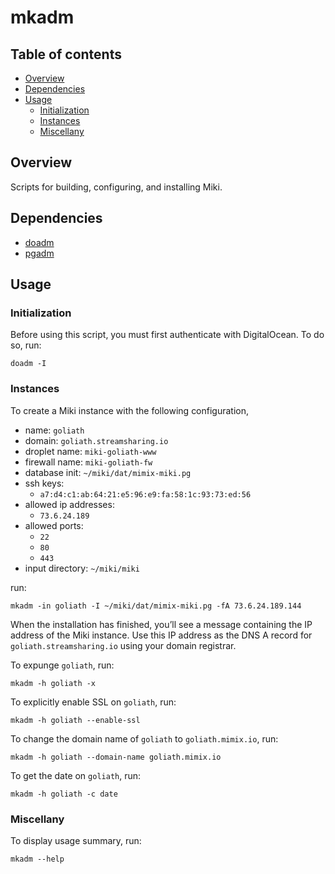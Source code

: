 mkadm
=====


<a name="toc">Table of contents</a>
-----------------------------------

- [Overview](#overview)
- [Dependencies](#dependencies)
- [Usage](#usage)
  + [Initialization](#init)
  + [Instances](#instances)
  + [Miscellany](#miscellany)


<a name="overview">Overview</a>
-------------------------------

Scripts for building, configuring, and installing Miki.


<a name="dependencies">Dependencies</a>
---------------------------------------

- [doadm](https://github.com/themimixcompany/doadm)
- [pgadm](https://github.com/themimixcompany/pgadm)


<a name="usage">Usage</a>
-------------------------

### <a name="init">Initialization</a>

Before using this script, you must first authenticate with DigitalOcean. To do so, run:

    doadm -I


### <a name="instances">Instances</a>

To create a Miki instance with the following configuration,

- name: `goliath`
- domain: `goliath.streamsharing.io`
- droplet name: `miki-goliath-www`
- firewall name: `miki-goliath-fw`
- database init: `~/miki/dat/mimix-miki.pg`
- ssh keys:
  - `a7:d4:c1:ab:64:21:e5:96:e9:fa:58:1c:93:73:ed:56`
- allowed ip addresses:
  - `73.6.24.189`
- allowed ports:
  - `22`
  - `80`
  - `443`
- input directory: `~/miki/miki`

run:

```
mkadm -in goliath -I ~/miki/dat/mimix-miki.pg -fA 73.6.24.189.144
```

When the installation has finished, you’ll see a message containing the IP address of the Miki instance. Use this IP address as the DNS A record for `goliath.streamsharing.io` using your domain registrar.

To expunge `goliath`, run:

```
mkadm -h goliath -x
```

To explicitly enable SSL on `goliath`, run:

```
mkadm -h goliath --enable-ssl
```

To change the domain name of `goliath` to `goliath.mimix.io`, run:

```
mkadm -h goliath --domain-name goliath.mimix.io
```

To get the date on `goliath`, run:

```
mkadm -h goliath -c date
```


### <a name="miscellany">Miscellany</a>

To display usage summary, run:

    mkadm --help

